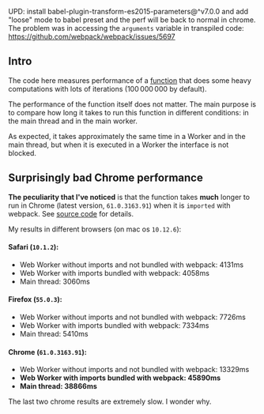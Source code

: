 UPD: install babel-plugin-transform-es2015-parameters@^v7.0.0 and add "loose" mode
to babel preset and the perf will be back to normal in chrome.
The problem was in accessing the `arguments` variable in transpiled code:
https://github.com/webpack/webpack/issues/5697

## Intro

The code here measures performance of a
[function](https://github.com/everdimension/web-worker-test/blob/master/src/doComputations.js)
that does some heavy computations with lots
of iterations&nbsp;(100&#8239;000&#8239;000 by default).

The performance of the function itself does not matter. The main purpose is
to compare how long it takes to run this function in different conditions:
in the main thread and in the main worker.

As expected, it takes approximately the same time in a Worker and in the main
thread, but when it is executed in a Worker the interface is not blocked.

## Surprisingly bad Chrome performance
**The peculiarity that I've noticed** is that the function takes **much** longer
to run in Chrome (latest version, `61.0.3163.91`) when it is `imported` with webpack.
See [source code](https://github.com/everdimension/web-worker-test/tree/master/src)
for details.

My results in different browsers (on mac os `10.12.6`):

#### Safari (`10.1.2`):
* Web Worker without imports and not bundled with webpack: 4131ms
* Web Worker with imports bundled with webpack: 4058ms
* Main thread: 3060ms

#### Firefox (`55.0.3`):
* Web Worker without imports and not bundled with webpack: 7726ms
* Web Worker with imports bundled with webpack: 7334ms
* Main thread: 5410ms

#### Chrome (`61.0.3163.91`):
* Web Worker without imports and not bundled with webpack: 13329ms
* **Web Worker with imports bundled with webpack: 45890ms**
* **Main thread: 38866ms**

The last two chrome results are extremely slow. I wonder why.
